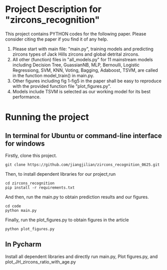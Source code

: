 # Project Description for "zircons_recognition"

This project contains PYTHON codes for the following paper. Please consider citing the paper if you find it of any help.
1. Please start with main file: "main.py", training models and predicting zircons types of Jack Hills zircons and global detrital zircons.
2. All other (function) files in "all_models.py" for 11 mainstream models including Decision Tree, GuassianNB, MLP, Bernoulli, Logistic Regressiong, SVM, KNN, Voting, Bagging, Adaboost, TSVM, are called in the function model_train() in main.py.
3. Other figures including fig 1-fig5 in the paper shall be easy to reproduce with the provided function file "plot_figures.py".
4. Models include TSVM is selected as our working model for its best performance.

# Running the project 
## In terminal for Ubuntu or command-line interface for windows
Firstly, clone this project.
```
git clone https://github.com/jiangjilian/zircons_recognition_0625.git
```
Then, to install dependent libraries for our project,run
```
cd zircons_recognition
pip install -r requirements.txt
```
And then, run the main.py to obtain prediction results and our figures.
```
cd code
python main.py
```
Finally, run the plot_figures.py to obtain figures in the article
```
python plot_figures.py
```
## In Pycharm
Install all dependent libraries and directly run main.py, Plot figures.py, and plot_JH_zircons_ratio_with_age.py 
  
